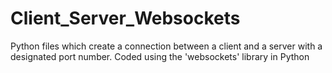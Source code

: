# Client_Server_Websockets

Python files which create a connection between a client and a server with a designated port number. 
Coded using the 'websockets' library in Python

